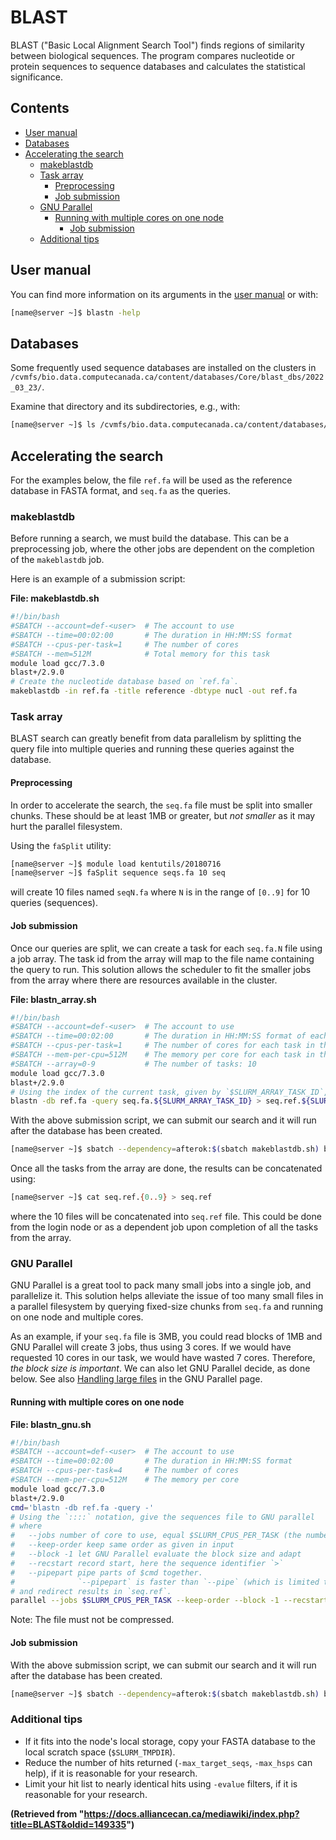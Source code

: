 # BLAST

BLAST ("Basic Local Alignment Search Tool") finds regions of similarity between biological sequences. The program compares nucleotide or protein sequences to sequence databases and calculates the statistical significance.

## Contents

* [User manual](#user-manual)
* [Databases](#databases)
* [Accelerating the search](#accelerating-the-search)
    * [makeblastdb](#makeblastdb)
    * [Task array](#task-array)
        * [Preprocessing](#preprocessing)
        * [Job submission](#job-submission)
    * [GNU Parallel](#gnu-parallel)
        * [Running with multiple cores on one node](#running-with-multiple-cores-on-one-node)
            * [Job submission](#job-submission-1)
    * [Additional tips](#additional-tips)

## User manual

You can find more information on its arguments in the [user manual](link_to_user_manual_here) or with:

```bash
[name@server ~]$ blastn -help
```

## Databases

Some frequently used sequence databases are installed on the clusters in `/cvmfs/bio.data.computecanada.ca/content/databases/Core/blast_dbs/2022_03_23/`.

Examine that directory and its subdirectories, e.g., with:

```bash
[name@server ~]$ ls /cvmfs/bio.data.computecanada.ca/content/databases/Core/blast_dbs/2022_03_23/
```

## Accelerating the search

For the examples below, the file `ref.fa` will be used as the reference database in FASTA format, and `seq.fa` as the queries.

### makeblastdb

Before running a search, we must build the database. This can be a preprocessing job, where the other jobs are dependent on the completion of the `makeblastdb` job.

Here is an example of a submission script:

**File: makeblastdb.sh**

```bash
#!/bin/bash
#SBATCH --account=def-<user>  # The account to use
#SBATCH --time=00:02:00       # The duration in HH:MM:SS format
#SBATCH --cpus-per-task=1     # The number of cores
#SBATCH --mem=512M            # Total memory for this task
module load gcc/7.3.0
blast+/2.9.0
# Create the nucleotide database based on `ref.fa`.
makeblastdb -in ref.fa -title reference -dbtype nucl -out ref.fa
```

### Task array

BLAST search can greatly benefit from data parallelism by splitting the query file into multiple queries and running these queries against the database.

#### Preprocessing

In order to accelerate the search, the `seq.fa` file must be split into smaller chunks. These should be at least 1MB or greater, but *not smaller* as it may hurt the parallel filesystem.

Using the `faSplit` utility:

```bash
[name@server ~]$ module load kentutils/20180716
[name@server ~]$ faSplit sequence seqs.fa 10 seq
```

will create 10 files named `seqN.fa` where `N` is in the range of `[0..9]` for 10 queries (sequences).

#### Job submission

Once our queries are split, we can create a task for each `seq.fa.N` file using a job array. The task id from the array will map to the file name containing the query to run. This solution allows the scheduler to fit the smaller jobs from the array where there are resources available in the cluster.

**File: blastn_array.sh**

```bash
#!/bin/bash
#SBATCH --account=def-<user>  # The account to use
#SBATCH --time=00:02:00       # The duration in HH:MM:SS format of each task in the array
#SBATCH --cpus-per-task=1     # The number of cores for each task in the array
#SBATCH --mem-per-cpu=512M    # The memory per core for each task in the array
#SBATCH --array=0-9           # The number of tasks: 10
module load gcc/7.3.0
blast+/2.9.0
# Using the index of the current task, given by `$SLURM_ARRAY_TASK_ID`, run the corresponding query and write the result
blastn -db ref.fa -query seq.fa.${SLURM_ARRAY_TASK_ID} > seq.ref.${SLURM_ARRAY_TASK_ID}
```

With the above submission script, we can submit our search and it will run after the database has been created.

```bash
[name@server ~]$ sbatch --dependency=afterok:$(sbatch makeblastdb.sh) blastn_array.sh
```

Once all the tasks from the array are done, the results can be concatenated using:

```bash
[name@server ~]$ cat seq.ref.{0..9} > seq.ref
```

where the 10 files will be concatenated into `seq.ref` file. This could be done from the login node or as a dependent job upon completion of all the tasks from the array.

### GNU Parallel

GNU Parallel is a great tool to pack many small jobs into a single job, and parallelize it. This solution helps alleviate the issue of too many small files in a parallel filesystem by querying fixed-size chunks from `seq.fa` and running on one node and multiple cores.

As an example, if your `seq.fa` file is 3MB, you could read blocks of 1MB and GNU Parallel will create 3 jobs, thus using 3 cores. If we would have requested 10 cores in our task, we would have wasted 7 cores. Therefore, *the block size is important*. We can also let GNU Parallel decide, as done below.  See also [Handling large files](link_to_gnu_parallel_page_here) in the GNU Parallel page.

#### Running with multiple cores on one node

**File: blastn_gnu.sh**

```bash
#!/bin/bash
#SBATCH --account=def-<user>  # The account to use
#SBATCH --time=00:02:00       # The duration in HH:MM:SS format
#SBATCH --cpus-per-task=4     # The number of cores
#SBATCH --mem-per-cpu=512M    # The memory per core
module load gcc/7.3.0
blast+/2.9.0
cmd='blastn -db ref.fa -query -'
# Using the `::::` notation, give the sequences file to GNU parallel
# where
#   --jobs number of core to use, equal $SLURM_CPUS_PER_TASK (the number of cores requested)
#   --keep-order keep same order as given in input
#   --block -1 let GNU Parallel evaluate the block size and adapt
#   --recstart record start, here the sequence identifier `>`
#   --pipepart pipe parts of $cmd together.
#              `--pipepart` is faster than `--pipe` (which is limited to 500MB/s) as `--pipepart` can easily go to 5GB/s according to Ole Tange.
# and redirect results in `seq.ref`.
parallel --jobs $SLURM_CPUS_PER_TASK --keep-order --block -1 --recstart '>' --pipepart $cmd ::: seq.fa > seq.ref
```

Note: The file must not be compressed.

#### Job submission

With the above submission script, we can submit our search and it will run after the database has been created.

```bash
[name@server ~]$ sbatch --dependency=afterok:$(sbatch makeblastdb.sh) blastn_gnu.sh
```

### Additional tips

* If it fits into the node's local storage, copy your FASTA database to the local scratch space (`$SLURM_TMPDIR`).
* Reduce the number of hits returned (`-max_target_seqs`, `-max_hsps` can help), if it is reasonable for your research.
* Limit your hit list to nearly identical hits using `-evalue` filters, if it is reasonable for your research.


**(Retrieved from "https://docs.alliancecan.ca/mediawiki/index.php?title=BLAST&oldid=149335")**
